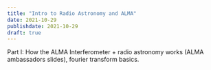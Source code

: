 ```yaml
---
title: "Intro to Radio Astronomy and ALMA"
date: 2021-10-29
publishdate: 2021-10-29
draft: true
---
```


Part I: How the ALMA Interferometer + radio astronomy works (ALMA ambassadors slides), fourier transform basics.